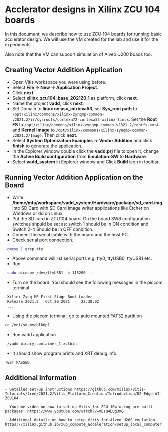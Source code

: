 # Acclerator designs in Xilinx ZCU 104 boards

In this document, we describe how to use ZCU 104 boards for running basic acclerator design. We will use the VM created for the lab and use it for the experiments.

Also note that the VM can supoort simulation of Alveo U200 boads too.

## Creating Vector Addition Application

   - Open Vitis workspace you were using before.
   - Select **File -> New -> Application Project**.
   - Click **next**
   - Select **xilinx_zcu104_base_202120_1** as platform, click **next**.
   - Name the project **vadd**, click **next**.
   - Set Domain to **linux on psu_cortexa53**, set **Sys_root path** to ```/opt/xilinx/commons/xilinx-zynqmp-common-v2021.2/ir/sysroots/cortexa72-cortexa53-xilinx-linux```. Set the **Root FS** to ```/opt/xilinx/commons/xilinx-zynqmp-common-v2021.2/rootfs.ext4``` and **Kernel Image** to ```/opt/xilinx/commons/xilinx-zynqmp-common-v2021.2/Image```. Then click **next**.
   - Select **System Optimization Examples -> Vector Addition** and click **finish** to generate the application.
   - In the Explorer window double click the **vadd.prj** file to open it, change the **Active Build configuration** from **Emulation-SW** to **Hardware**.
   - Select **vadd_system** in Explorer window and Click **Build** icon in toolbar.

## Running Vector Addition Application on the Board

   - Write **/home/mta/workspace/vadd_system/Hardware/package/sd_card.img** into SD Card with SD Card image writer applications like Etcher on Windows or dd on Linux.
   - Put the SD card in ZCU104 board. On the board SW6 configuration switches shpuld be set as: switch 1 should be in ON condition and Switch 2-4 Should be in OFF condition.
   - Connect the serial cable with the board and the host PC.
   - Check serial port connection. 

   ```bash
	dmesg | grep tty
   ```
   
   - Above command will list serial ports e.g. tty0, ttyUSB0, ttyUSB1 etc. 
   - Run 
	
   ```bash
	sudo picocom /dev/ttyUSB1 -b 115200 -l
   ```
   
   - Turn on the board. You should see the following messages in the piccom terminal
	
   ```bash
	Xilinx Zynq MP First Stage Boot Loader 
	Release 2021.2   Oct 20 2021  -  22:38:02
	...
   ```
   
   - Using the piccom terminal, go to auto mounted FAT32 partition

   ```bash
   cd /mnt/sd-mmcblk0p1
   ```

   - Run vadd application

   ```bash
   ./vadd binary_container_1.xclbin
   ```

   - It should show program prints and XRT debug info.

   ```
   TEST PASSED
   ```
   
## Additional Information

	- Detailed set-up instructions https://github.com/Xilinx/Vitis-Tutorials/tree/2021.2/Vitis_Platform_Creation/Introduction/02-Edge-AI-ZCU104
	
	- Youtube video on how to set up Vitis for ZCU 104 using pre-built packages: https://www.youtube.com/watch?v=mEzQ4EUg3mQ
	
	- Additional details on how to setup Vitis for Alveo U200 emulation: https://xilinx.github.io/xup_compute_acceleration/setup_local_computer.html
